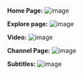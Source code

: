 
**Home Page:**
 ![image](https://user-images.githubusercontent.com/47000780/165353523-8193050f-b209-4a46-9440-1c4fc81732cb.png)

**Explore page:**
 ![image](https://user-images.githubusercontent.com/47000780/165353147-339ae0da-10a9-4961-a106-348b6a0e50f9.png)

**Video:**
 ![image](https://user-images.githubusercontent.com/47000780/165353416-3bfc0542-4a86-49fe-a400-1ddc96e371d0.png)

**Channel Page:**
![image](https://user-images.githubusercontent.com/47000780/165353648-451546cc-6f8a-447b-ab71-14cbf52702b4.png)

**Subtitles:**
![image](https://user-images.githubusercontent.com/47000780/167867488-e2c2cd9f-0c31-433e-8883-28fc441b4eb6.png)

